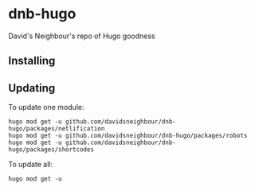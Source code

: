 # dnb-hugo

David's Neighbour's repo of Hugo goodness

## Installing



## Updating

To update one module:

```
hugo mod get -u github.com/davidsneighbour/dnb-hugo/packages/netlification
hugo mod get -u github.com/davidsneighbour/dnb-hugo/packages/robots
hugo mod get -u github.com/davidsneighbour/dnb-hugo/packages/shortcodes
```

To update all:

```
hugo mod get -u
```
